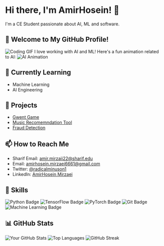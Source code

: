 # Hi there, I'm AmirHosein! 👋

I'm a CE Student passionate about AI, ML and software.

## 🎉 Welcome to My GitHub Profile!
![Coding GIF](https://media.giphy.com/media/fx2fK1t2E0mbu/giphy.gif)
I love working with AI and ML! Here's a fun animation related to AI:
![AI Animation](https://media.giphy.com/media/3oEjI5l0M7xGA9nS4E/giphy.gif)


## 🌱 Currently Learning
- Machine Learning
- AI Engineering

## 💼 Projects
- [Gwent Game](https://github.com/advanced-programming-sut-2024/advanced-programming-project-group-12)
- [Music Recomemndation Tool](https://github.com/radical-1/MusicRecomendationTool)
- [Fraud Detection](https://github.com/radical-1/FraudDetectionSystem)

## 📫 How to Reach Me
- Sharif Email: [amir,mirzaii22@sharif.edu](mailto:amir.mirzaii22@sharif.edu)
- Email: [amirhosein.mirzaei6661@gmail.com](mailto:amirhosein.mirzaei6661@gmail.com)
- Twitter: [@radicalminuson1](https://twitter.com/radicalminuson1)
- LinkedIn: [AmirHosein Mirzaei](https://www.linkedin.com/in/amirhosein-mirzaei-39a86232b/)

## 🎨 Skills
![Python Badge](https://img.shields.io/badge/Python-3.9-blue)
![TensorFlow Badge](https://img.shields.io/badge/TensorFlow-2.4.1-orange)
![PyTorch Badge](https://img.shields.io/badge/PyTorch-1.9.0-red)
![Git Badge](https://img.shields.io/badge/Git-2.32.0-orange)
![Machine Learning Badge](https://img.shields.io/badge/Machine%20Learning-ML%20Projects-lightgreen)

## 📊 GitHub Stats
![Your GitHub Stats](https://github-readme-stats.vercel.app/api?username=radical-1&show_icons=true&hide_title=true&count_private=true&theme=radical)
![Top Languages](https://github-readme-stats.vercel.app/api/top-langs/?username=radical-1&layout=compact&theme=radical)
![GitHub Streak](https://github-readme-streak-stats.herokuapp.com/?user=radical-1&theme=radical)


